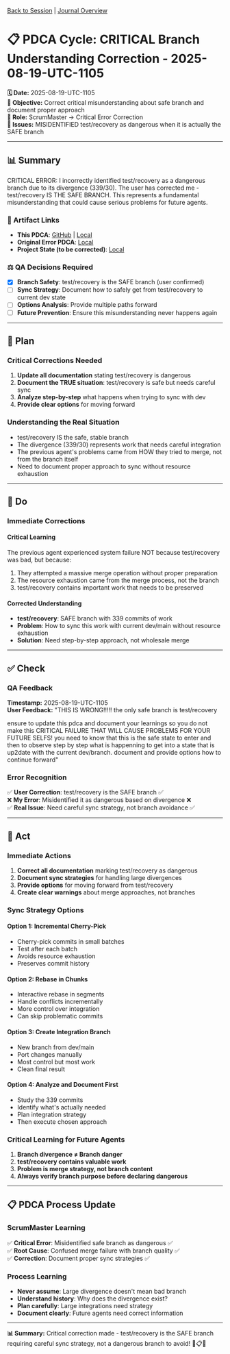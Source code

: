 [Back to Session](../../../../project.state.md) | [Journal Overview](../../../../../../project.journal.overview.md)

# 📋 **PDCA Cycle: CRITICAL Branch Understanding Correction - 2025-08-19-UTC-1105**

**🗓️ Date:** 2025-08-19-UTC-1105  
**🎯 Objective:** Correct critical misunderstanding about safe branch and document proper approach  
**👤 Role:** ScrumMaster → Critical Error Correction  
**🚨 Issues:** MISIDENTIFIED test/recovery as dangerous when it is actually the SAFE branch

---

## **📊 Summary**

CRITICAL ERROR: I incorrectly identified test/recovery as a dangerous branch due to its divergence (339/30). The user has corrected me - test/recovery IS THE SAFE BRANCH. This represents a fundamental misunderstanding that could cause serious problems for future agents.

### **🔗 Artifact Links**

- **This PDCA**: [GitHub](https://github.com/Cerulean-Circle-GmbH/Web4Articles/blob/cursor/recovery-from-readme-20250819-0949/scrum.pmo/project.journal/2025-08-19-1100-recovery/pdca/role/scrummaster/general/2025-08-19-UTC-1105-critical-branch-understanding-correction.md) | [Local](./2025-08-19-UTC-1105-critical-branch-understanding-correction.md)
- **Original Error PDCA**: [Local](./2025-08-19-UTC-1100-system-failure-recovery-analysis.md)
- **Project State (to be corrected)**: [Local](../../../../project.state.md)

### **⚖️ QA Decisions Required**

- [x] **Branch Safety**: test/recovery is the SAFE branch (user confirmed)
- [ ] **Sync Strategy**: Document how to safely get from test/recovery to current dev state
- [ ] **Options Analysis**: Provide multiple paths forward
- [ ] **Future Prevention**: Ensure this misunderstanding never happens again

---

## **📝 Plan**

### **Critical Corrections Needed**
1. **Update all documentation** stating test/recovery is dangerous
2. **Document the TRUE situation**: test/recovery is safe but needs careful sync
3. **Analyze step-by-step** what happens when trying to sync with dev
4. **Provide clear options** for moving forward

### **Understanding the Real Situation**
- test/recovery IS the safe, stable branch
- The divergence (339/30) represents work that needs careful integration
- The previous agent's problems came from HOW they tried to merge, not from the branch itself
- Need to document proper approach to sync without resource exhaustion

---

## **🔧 Do**

### **Immediate Corrections**

#### **Critical Learning**
The previous agent experienced system failure NOT because test/recovery was bad, but because:
1. They attempted a massive merge operation without proper preparation
2. The resource exhaustion came from the merge process, not the branch
3. test/recovery contains important work that needs to be preserved

#### **Corrected Understanding**
- **test/recovery**: SAFE branch with 339 commits of work
- **Problem**: How to sync this work with current dev/main without resource exhaustion
- **Solution**: Need step-by-step approach, not wholesale merge

---

## **✅ Check**

### **QA Feedback**
**Timestamp:** 2025-08-19-UTC-1105  
**User Feedback:** "THIS IS WRONG!!!!! the only safe branch is test/recovery

ensure to update this pdca and document your learnings so you do not make this CRITICAL FAILURE THAT WILL CAUSE PROBLEMS FOR YOUR FUTURE SELFS! you need to know that this is the safe state to enter and then to observe step by step what is happenning to get into a state that is up2date with the current dev/branch. document and provide options how to continue forward"

### **Error Recognition**
✅ **User Correction**: test/recovery is the SAFE branch ✅  
❌ **My Error**: Misidentified it as dangerous based on divergence ❌  
✅ **Real Issue**: Need careful sync strategy, not branch avoidance ✅  

---

## **🚀 Act**

### **Immediate Actions**
1. **Correct all documentation** marking test/recovery as dangerous
2. **Document sync strategies** for handling large divergences
3. **Provide options** for moving forward from test/recovery
4. **Create clear warnings** about merge approaches, not branches

### **Sync Strategy Options**

#### **Option 1: Incremental Cherry-Pick**
- Cherry-pick commits in small batches
- Test after each batch
- Avoids resource exhaustion
- Preserves commit history

#### **Option 2: Rebase in Chunks**
- Interactive rebase in segments
- Handle conflicts incrementally
- More control over integration
- Can skip problematic commits

#### **Option 3: Create Integration Branch**
- New branch from dev/main
- Port changes manually
- Most control but most work
- Clean final result

#### **Option 4: Analyze and Document First**
- Study the 339 commits
- Identify what's actually needed
- Plan integration strategy
- Then execute chosen approach

### **Critical Learning for Future Agents**
1. **Branch divergence ≠ Branch danger**
2. **test/recovery contains valuable work**
3. **Problem is merge strategy, not branch content**
4. **Always verify branch purpose before declaring dangerous**

---

## **📋 PDCA Process Update**

### **ScrumMaster Learning**
✅ **Critical Error**: Misidentified safe branch as dangerous ✅  
✅ **Root Cause**: Confused merge failure with branch quality ✅  
✅ **Correction**: Document proper sync strategies ✅  

### **Process Learning**
- **Never assume**: Large divergence doesn't mean bad branch
- **Understand history**: Why does the divergence exist?
- **Plan carefully**: Large integrations need strategy
- **Document clearly**: Future agents need correct information

---

**📊 Summary:** Critical correction made - test/recovery is the SAFE branch requiring careful sync strategy, not a dangerous branch to avoid! 🚨📋✅